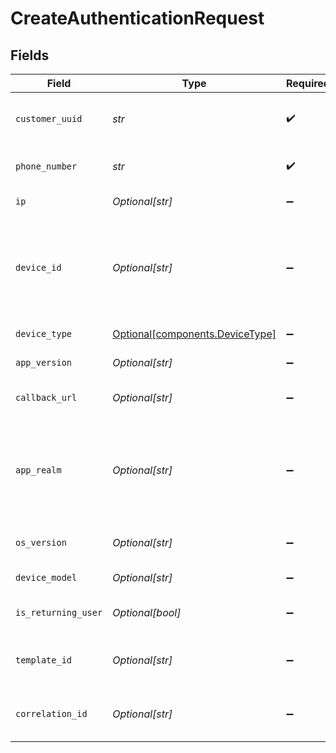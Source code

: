 # CreateAuthenticationRequest


## Fields

| Field                                                                                                                                                  | Type                                                                                                                                                   | Required                                                                                                                                               | Description                                                                                                                                            | Example                                                                                                                                                |
| ------------------------------------------------------------------------------------------------------------------------------------------------------ | ------------------------------------------------------------------------------------------------------------------------------------------------------ | ------------------------------------------------------------------------------------------------------------------------------------------------------ | ------------------------------------------------------------------------------------------------------------------------------------------------------ | ------------------------------------------------------------------------------------------------------------------------------------------------------ |
| `customer_uuid`                                                                                                                                        | *str*                                                                                                                                                  | :heavy_check_mark:                                                                                                                                     | Your customer UUID, which can be found in the API settings in the dashboard.                                                                           |                                                                                                                                                        |
| `phone_number`                                                                                                                                         | *str*                                                                                                                                                  | :heavy_check_mark:                                                                                                                                     | An E.164 formatted phone number to send the OTP to.                                                                                                    | +1234567890                                                                                                                                            |
| `ip`                                                                                                                                                   | *Optional[str]*                                                                                                                                        | :heavy_minus_sign:                                                                                                                                     | The IP address of the user's device.                                                                                                                   |                                                                                                                                                        |
| `device_id`                                                                                                                                            | *Optional[str]*                                                                                                                                        | :heavy_minus_sign:                                                                                                                                     | Unique identifier for the user's device. For Android, this corresponds to the `ANDROID_ID` and for iOS, this corresponds to the `identifierForVendor`. |                                                                                                                                                        |
| `device_type`                                                                                                                                          | [Optional[components.DeviceType]](../../models/components/devicetype.md)                                                                               | :heavy_minus_sign:                                                                                                                                     | The type of device the user is using.                                                                                                                  |                                                                                                                                                        |
| `app_version`                                                                                                                                          | *Optional[str]*                                                                                                                                        | :heavy_minus_sign:                                                                                                                                     | The version of your application.                                                                                                                       |                                                                                                                                                        |
| `callback_url`                                                                                                                                         | *Optional[str]*                                                                                                                                        | :heavy_minus_sign:                                                                                                                                     | A webhook URL to which delivery statuses will be sent.                                                                                                 |                                                                                                                                                        |
| `app_realm`                                                                                                                                            | *Optional[str]*                                                                                                                                        | :heavy_minus_sign:                                                                                                                                     | The Android SMS Retriever API hash code that identifies your app. This allows you to automatically retrieve and fill the OTP code on Android devices.  |                                                                                                                                                        |
| `os_version`                                                                                                                                           | *Optional[str]*                                                                                                                                        | :heavy_minus_sign:                                                                                                                                     | The version of the user's device operating system.                                                                                                     |                                                                                                                                                        |
| `device_model`                                                                                                                                         | *Optional[str]*                                                                                                                                        | :heavy_minus_sign:                                                                                                                                     | The model of the user's device.                                                                                                                        |                                                                                                                                                        |
| `is_returning_user`                                                                                                                                    | *Optional[bool]*                                                                                                                                       | :heavy_minus_sign:                                                                                                                                     | Whether the user is a returning user on your app.                                                                                                      |                                                                                                                                                        |
| `template_id`                                                                                                                                          | *Optional[str]*                                                                                                                                        | :heavy_minus_sign:                                                                                                                                     | The template id associated with the message content variant to be sent.                                                                                |                                                                                                                                                        |
| `correlation_id`                                                                                                                                       | *Optional[str]*                                                                                                                                        | :heavy_minus_sign:                                                                                                                                     | A unique, user-defined identifier that will be included in webhook events                                                                              |                                                                                                                                                        |